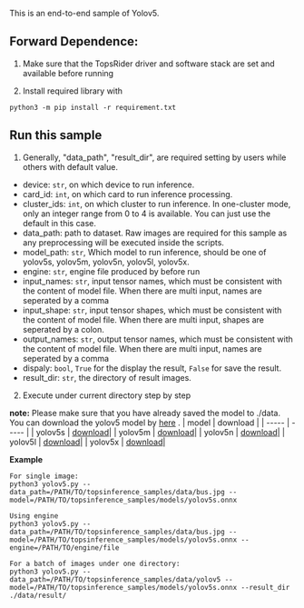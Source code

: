 This is an end-to-end sample of Yolov5.

## Forward Dependence:
1. Make sure that the TopsRider driver and software stack are set and available before running

2. Install required library with
```
python3 -m pip install -r requirement.txt
```
## Run this sample
1. Generally, "data_path", "result_dir", are required setting by users while others with default value.
- device: `str`, on which device to run inference.
- card_id: `int`, on which card to run inference processing.
- cluster_ids: `int`, on which cluster to run inference. In one-cluster mode, only an integer range from 0 to 4 is available. You can just use the default in this case.
- data_path: path to dataset. Raw images are required for this sample as any preprocessing will be executed inside the scripts.
- model_path: `str`, Which model to run inference, should be one of yolov5s, yolov5m, yolov5n, yolov5l, yolov5x.
- engine: `str`, engine file produced by before run
- input_names: `str`, input tensor names, which must be consistent with the content of model file. When there are multi input, names are seperated by a comma
- input_shape: `str`, input tensor shapes, which must be consistent with the content of model file. When there are multi input, shapes are seperated by a colon.
- output_names: `str`, output tensor names, which must be consistent with the content of model file. When there are multi input, names are seperated by a comma
- dispaly: `bool`, `True` for the display the result, `False` for save the result.
- result_dir: `str`, the directory of result images. 

2. Execute under current directory step by step

**note:** Please make sure that you have already saved the model to ./data. You can download the yolov5 model by [here](http://10.16.11.32/inference/Scorpio/yolo-v5/onnx/) .
| model   | download |
| -----   | -----    |
| yolov5s | [download](http://10.16.11.32/inference/Scorpio/yolo-v5/onnx/yolov5s.onnx)|
| yolov5m | [download](http://10.16.11.32/inference/Scorpio/yolo-v5/onnx/yolov5m.onnx)|
| yolov5n | [download](http://10.16.11.32/inference/Scorpio/yolo-v5/onnx/yolov5n.onnx)|
| yolov5l | [download](http://10.16.11.32/inference/Scorpio/yolo-v5/onnx/yolov5l.onnx)|
| yolov5x | [download](http://10.16.11.32/inference/Scorpio/yolo-v5/onnx/yolov5x.onnx)|

**Example**

```
For single image:
python3 yolov5.py --data_path=/PATH/TO/topsinference_samples/data/bus.jpg --model=/PATH/TO/topsinference_samples/models/yolov5s.onnx

Using engine
python3 yolov5.py --data_path=/PATH/TO/topsinference_samples/data/bus.jpg --model=/PATH/TO/topsinference_samples/models/yolov5s.onnx --engine=/PATH/TO/engine/file

For a batch of images under one directory:
python3 yolov5.py --data_path=/PATH/TO/topsinference_samples/data/yolov5 --model=/PATH/TO/topsinference_samples/models/yolov5s.onnx --result_dir ./data/result/

```
